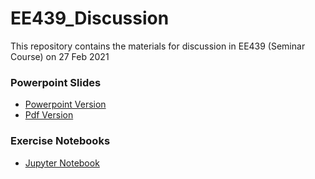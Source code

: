 # EE439_Discussion
This repository contains the materials for discussion in EE439 (Seminar Course) on 27 Feb 2021  
  
### Powerpoint Slides  
  - [Powerpoint Version](https://github.com/GoodDee/EE439_Discussion/blob/main/EE439%20Discussions.pptx)  
  - [Pdf Version](https://github.com/GoodDee/EE439_Discussion/blob/main/EE439%20Discussions.pdf)
### Exercise Notebooks  
  - [Jupyter Notebook](https://github.com/GoodDee/EE439_Discussion/blob/main/Text_Mining_EPU_Index.ipynb)
